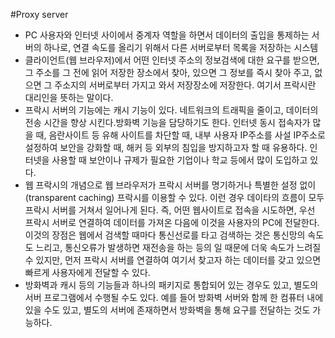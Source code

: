 #Proxy server

- PC 사용자와 인터넷 사이에서 중계자 역할을 하면서 데이터의 출입을 통제하는 서버의 하나로, 연결 속도를 올리기 위해서 다른 서버로부터 목록을 저장하는 시스템
- 클라이언트(웹 브라우저)에서 어떤 인터넷 주소의 정보검색에 대한 요구를 받으면, 그 주소를 그 전에 읽어 저장한 장소에서 찾아, 있으면 그 정보를 즉시 찾아 주고, 없으면 그 주소지의 서버로부터 가지고 와서 저장장소에 저장한다. 여기서 프락시란 대리인을 뜻하는 말이다.
- 프락시 서버의 기능에는 캐시 기능이 있다. 네트워크의 트래픽을 줄이고, 데이터의 전송 시간을 향상 시킨다.방화벽 기능을 담당하기도 한다. 인터넷 동시 접속자가 많을 때, 음란사이트 등 유해 사이트를 차단할 때, 내부 사용자 IP주소를 사설 IP주소로 설정하여 보안을 강화할 때, 해커 등 외부의 침입을 방지하고자 할 때 유용하다. 인터넷을 사용할 때 보안이나 규제가 필요한 기업이나 학교 등에서 많이 도입하고 있다. 
- 웹 프락시의 개념으로 웹 브라우저가 프락시 서버를 명기하거나 특별한 설정 없이 (transparent caching) 프락시를 이용할 수 있다. 이런 경우 데이타의 흐름이 모두 프락시 서버를 거쳐서 일어나게 된다. 즉, 어떤 웹사이트로 접속을 시도하면, 우선 프락시 서버로 연결하여 데이터를 가져온 다음에 이것을 사용자의 PC에 전달한다. 이것의 장점은 웹에서 검색할 때마다 통신선로를 타고 검색하는 것은 통신망의 속도도 느리고, 통신오류가 발생하면 재전송을 하는 등의 일 때문에 더욱 속도가 느려질 수 있지만, 먼저 프락시 서버를 연결하여 여기서 찾고자 하는 데이터를 갖고 있으면 빠르게 사용자에게 전달할 수 있다.
- 방화벽과 캐시 등의 기능들과 하나의 패키지로 통합되어 있는 경우도 있고, 별도의 서버 프로그램에서 수행될 수도 있다. 예를 들어 방화벽 서버와 함께 한 컴퓨터 내에 있을 수도 있고, 별도의 서버에 존재하면서 방화벽을 통해 요구를 전달하는 것도 가능하다.